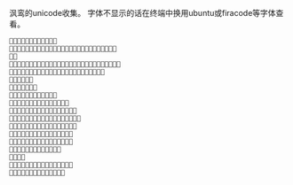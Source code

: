 沨鸾的unicode收集。
字体不显示的话在终端中换用ubuntu或firacode等字体查看。
```


















```
